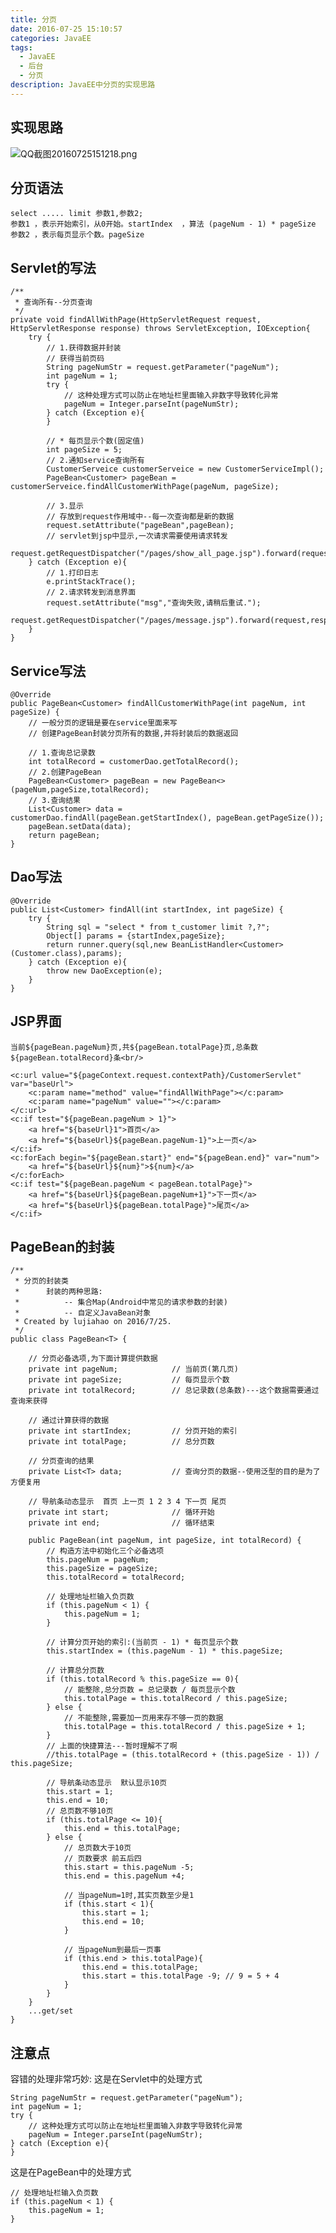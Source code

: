 ```yaml
---
title: 分页
date: 2016-07-25 15:10:57
categories: JavaEE
tags:
  - JavaEE
  - 后台
  - 分页
description: JavaEE中分页的实现思路
---
```


## 实现思路

![QQ截图20160725151218.png](https://ooo.0o0.ooo/2016/07/25/5795bbfc7c480.png)

## 分页语法

	select ..... limit 参数1,参数2;
	参数1 ，表示开始索引，从0开始。startIndex  ，算法 (pageNum - 1) * pageSize
	参数2 ，表示每页显示个数。pageSize

## Servlet的写法

	/**
     * 查询所有--分页查询
     */
    private void findAllWithPage(HttpServletRequest request, HttpServletResponse response) throws ServletException, IOException{
        try {
            // 1.获得数据并封装
            // 获得当前页码
            String pageNumStr = request.getParameter("pageNum");
            int pageNum = 1;
            try {
                // 这种处理方式可以防止在地址栏里面输入非数字导致转化异常
                pageNum = Integer.parseInt(pageNumStr);
            } catch (Exception e){
            }

            // * 每页显示个数(固定值)
            int pageSize = 5;
            // 2.通知service查询所有
            CustomerServeice customerServeice = new CustomerServiceImpl();
            PageBean<Customer> pageBean = customerServeice.findAllCustomerWithPage(pageNum, pageSize);

            // 3.显示
            // 存放到request作用域中--每一次查询都是新的数据
            request.setAttribute("pageBean",pageBean);
            // servlet到jsp中显示,一次请求需要使用请求转发
            request.getRequestDispatcher("/pages/show_all_page.jsp").forward(request,response);
        } catch (Exception e){
            // 1.打印日志
            e.printStackTrace();
            // 2.请求转发到消息界面
            request.setAttribute("msg","查询失败,请稍后重试.");
            request.getRequestDispatcher("/pages/message.jsp").forward(request,response);
        }
    }

## Service写法

	@Override
    public PageBean<Customer> findAllCustomerWithPage(int pageNum, int pageSize) {
        // 一般分页的逻辑是要在service里面来写
        // 创建PageBean封装分页所有的数据,并将封装后的数据返回

        // 1.查询总记录数
        int totalRecord = customerDao.getTotalRecord();
        // 2.创建PageBean
        PageBean<Customer> pageBean = new PageBean<>(pageNum,pageSize,totalRecord);
        // 3.查询结果
        List<Customer> data = customerDao.findAll(pageBean.getStartIndex(), pageBean.getPageSize());
        pageBean.setData(data);
        return pageBean;
    }

## Dao写法

	@Override
    public List<Customer> findAll(int startIndex, int pageSize) {
        try {
            String sql = "select * from t_customer limit ?,?";
            Object[] params = {startIndex,pageSize};
            return runner.query(sql,new BeanListHandler<Customer>(Customer.class),params);
        } catch (Exception e){
            throw new DaoException(e);
        }
    }

## JSP界面

	当前${pageBean.pageNum}页,共${pageBean.totalPage}页,总条数${pageBean.totalRecord}条<br/>

	<c:url value="${pageContext.request.contextPath}/CustomerServlet" var="baseUrl">
		<c:param name="method" value="findAllWithPage"></c:param>
		<c:param name="pageNum" value=""></c:param>
	</c:url>
	<c:if test="${pageBean.pageNum > 1}">
		<a href="${baseUrl}1">首页</a>
		<a href="${baseUrl}${pageBean.pageNum-1}">上一页</a>
	</c:if>
	<c:forEach begin="${pageBean.start}" end="${pageBean.end}" var="num">
		<a href="${baseUrl}${num}">${num}</a>
	</c:forEach>
	<c:if test="${pageBean.pageNum < pageBean.totalPage}">
		<a href="${baseUrl}${pageBean.pageNum+1}">下一页</a>
		<a href="${baseUrl}${pageBean.totalPage}">尾页</a>
	</c:if>

## PageBean的封装

	/**
	 * 分页的封装类
	 *      封装的两种思路:
	 *          -- 集合Map(Android中常见的请求参数的封装)
	 *          -- 自定义JavaBean对象
	 * Created by lujiahao on 2016/7/25.
	 */
	public class PageBean<T> {
	
	    // 分页必备选项,为下面计算提供数据
	    private int pageNum;            // 当前页(第几页)
	    private int pageSize;           // 每页显示个数
	    private int totalRecord;        // 总记录数(总条数)---这个数据需要通过查询来获得
	
	    // 通过计算获得的数据
	    private int startIndex;         // 分页开始的索引
	    private int totalPage;          // 总分页数
	
	    // 分页查询的结果
	    private List<T> data;           // 查询分页的数据--使用泛型的目的是为了方便复用
	
	    // 导航条动态显示  首页 上一页 1 2 3 4 下一页 尾页
	    private int start;              // 循环开始
	    private int end;                // 循环结束
	
	    public PageBean(int pageNum, int pageSize, int totalRecord) {
	        // 构造方法中初始化三个必备选项
	        this.pageNum = pageNum;
	        this.pageSize = pageSize;
	        this.totalRecord = totalRecord;
	
	        // 处理地址栏输入负页数
	        if (this.pageNum < 1) {
	            this.pageNum = 1;
	        }
	
	        // 计算分页开始的索引:(当前页 - 1) * 每页显示个数
	        this.startIndex = (this.pageNum - 1) * this.pageSize;
	
	        // 计算总分页数
	        if (this.totalRecord % this.pageSize == 0){
	            // 能整除,总分页数 = 总记录数 / 每页显示个数
	            this.totalPage = this.totalRecord / this.pageSize;
	        } else {
	            // 不能整除,需要加一页用来存不够一页的数据
	            this.totalPage = this.totalRecord / this.pageSize + 1;
	        }
	        // 上面的快捷算法---暂时理解不了啊
	        //this.totalPage = (this.totalRecord + (this.pageSize - 1)) / this.pageSize;
	
	        // 导航条动态显示  默认显示10页
	        this.start = 1;
	        this.end = 10;
	        // 总页数不够10页
	        if (this.totalPage <= 10){
	            this.end = this.totalPage;
	        } else {
	            // 总页数大于10页
	            // 页数要求 前五后四
	            this.start = this.pageNum -5;
	            this.end = this.pageNum +4;
	
	            // 当pageNum=1时,其实页数至少是1
	            if (this.start < 1){
	                this.start = 1;
	                this.end = 10;
	            }
	
	            // 当pageNum到最后一页事
	            if (this.end > this.totalPage){
	                this.end = this.totalPage;
	                this.start = this.totalPage -9; // 9 = 5 + 4
	            }
	        }
	    }
		...get/set
	}

## 注意点
容错的处理非常巧妙:
这是在Servlet中的处理方式

	String pageNumStr = request.getParameter("pageNum");
	int pageNum = 1;
	try {
	    // 这种处理方式可以防止在地址栏里面输入非数字导致转化异常
	    pageNum = Integer.parseInt(pageNumStr);
	} catch (Exception e){
	}
	
这是在PageBean中的处理方式

	// 处理地址栏输入负页数
	if (this.pageNum < 1) {
	    this.pageNum = 1;
	}